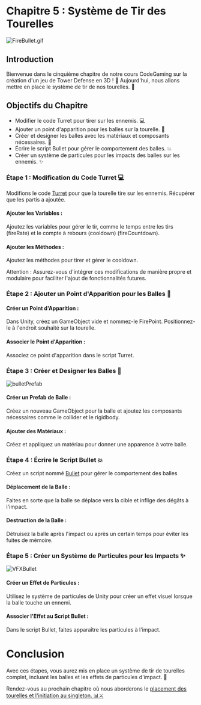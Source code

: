 # Chapitre 5 : Système de Tir des Tourelles

![FireBullet.gif](Images/FireBullet.gif)

## Introduction

Bienvenue dans le cinquième chapitre de notre cours CodeGaming sur la création d'un jeu de Tower Defense en 3D ! 🚀 Aujourd'hui, nous allons mettre en place le système de tir de nos tourelles. 🔫

## Objectifs du Chapitre

- Modifier le code Turret pour tirer sur les ennemis. 💻
- Ajouter un point d'apparition pour les balles sur la tourelle. 📍
- Créer et designer les balles avec les matériaux et composants nécessaires. 🌌
- Écrire le script Bullet pour gérer le comportement des balles. 💥
- Créer un système de particules pour les impacts des balles sur les ennemis. ✨

### Étape 1 : Modification du Code Turret 💻
Modifions le code [Turret](https://github.com/user-attachments/files/17813702/Turret2.txt) pour que la tourelle tire sur les ennemis.
Récupérer que les partis a ajoutée.

#### Ajouter les Variables :
Ajoutez les variables pour gérer le tir, comme le temps entre les tirs (fireRate) et le compte à rebours (cooldown) (fireCountdown).

#### Ajouter les Méthodes :
Ajoutez les méthodes pour tirer et gérer le cooldown.

Attention : Assurez-vous d'intégrer ces modifications de manière propre et modulaire pour faciliter l'ajout de fonctionnalités futures.

### Étape 2 : Ajouter un Point d'Apparition pour les Balles 📍

#### Créer un Point d'Apparition :
Dans Unity, créez un GameObject vide et nommez-le FirePoint. Positionnez-le à l'endroit souhaité sur la tourelle.

#### Associer le Point d'Apparition :
Associez ce point d'apparition dans le script Turret.

### Étape 3 : Créer et Designer les Balles 🌌

![bulletPrefab](Images/bulletPrefab.png)

#### Créer un Prefab de Balle :
Créez un nouveau GameObject pour la balle et ajoutez les composants nécessaires comme le collider et le rigidbody.

#### Ajouter des Matériaux :
Créez et appliquez un matériau pour donner une apparence à votre balle.

### Étape 4 : Écrire le Script Bullet 💥
Créez un script nommé [Bullet](https://github.com/user-attachments/files/17814190/Bullet.txt) pour gérer le comportement des balles

#### Déplacement de la Balle :
Faites en sorte que la balle se déplace vers la cible et inflige des dégâts à l'impact.

#### Destruction de la Balle :
Détruisez la balle après l'impact ou après un certain temps pour éviter les fuites de mémoire.

### Étape 5 : Créer un Système de Particules pour les Impacts ✨

![VFXBullet](Images/VFXBullet.gif)

#### Créer un Effet de Particules :

Utilisez le système de particules de Unity pour créer un effet visuel lorsque la balle touche un ennemi.

#### Associer l'Effet au Script Bullet :
Dans le script Bullet, faites apparaître les particules à l'impact.

# Conclusion
Avec ces étapes, vous aurez mis en place un système de tir de tourelles complet, incluant les balles et les effets de particules d'impact. 🚀

Rendez-vous au prochain chapitre où nous aborderons le [placement des tourelles et l'initiation au singleton. 📊⚔️](https://github.com/g404-code-gaming/TowerDefence/blob/main/Création-Du-Jeu/06.Construction%20des%20Tourelles.md)
